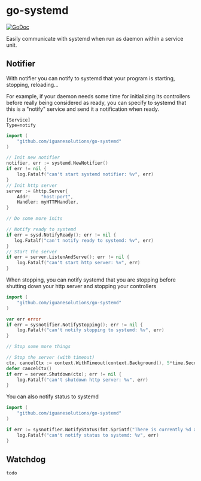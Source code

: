 # go-systemd

[![GoDoc](https://godoc.org/github.com/iguanesolutions/go-systemd?status.svg)](https://godoc.org/github.com/iguanesolutions/go-systemd)

Easily communicate with systemd when run as daemon within a service unit.

## Notifier

With notifier you can notify to systemd that your program is starting, stopping, reloading...

For example, if your daemon needs some time for initializing its controllers before really being considered as ready, you can specify to systemd that this is a "notify" service and send it a notification when ready.

```systemdunit
[Service]
Type=notify
```

```go
import (
    "github.com/iguanesolutions/go-systemd"
)

// Init new notifier
notifier, err := systemd.NewNotifier()
if err != nil {
    log.Fatalf("can't start systemd notifier: %v", err)
}
// Init http server
server := &http.Server{
    Addr:    "host:port",
    Handler: myHTTPHandler,
}

// Do some more inits

// Notify ready to systemd
if err = sysd.NotifyReady(); err != nil {
   log.Fatalf("can't notify ready to systemd: %v", err)
}
// Start the server
if err = server.ListenAndServe(); err != nil {
    log.Fatalf("can't start http server: %v", err)
}
```

When stopping, you can notify systemd that you are stopping before shutting down your http server
and stopping your controllers

```go
import (
    "github.com/iguanesolutions/go-systemd"
)

var err error
if err = sysnotifier.NotifyStopping(); err != nil {
    log.Fatalf("can't notify stopping to systemd: %v", err)
}

// Stop some more things

// Stop the server (with timeout)
ctx, cancelCtx := context.WithTimeout(context.Background(), 5*time.Second)
defer cancelCtx()
if err = server.Shutdown(ctx); err != nil {
    log.Fatalf("can't shutdown http server: %v", err)
}
```

You can also notify status to systemd

```go
import (
    "github.com/iguanesolutions/go-systemd"
)

if err := sysnotifier.NotifyStatus(fmt.Sprintf("There is currently %d active connections", activeConns)); err != nil {
    log.Fatalf("can't notify status to systemd: %v", err)
}
```

## Watchdog

`todo`
